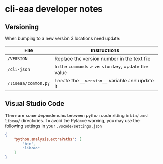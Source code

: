# cli-eaa developer notes

## Versioning

When bumping to a new version 3 locations need update:

|File|Instructions|
|-|-|
|`/VERSION`|Replace the version number in the text file|
|`/cli-json`|In the `commands` > `version` key, update the value|
|`/libeaa/common.py`|Locate the `__version__` variable and update it|

## Visual Studio Code

There are some dependencies between python code sitting in `bin/` and `libeaa/` directories.
To avoid the Pylance warning, you may use the following settings in your `.vscode/settings.json`

```json
{
    "python.analysis.extraPaths": [
        "bin",
        "libeaa"
    ]
}
```